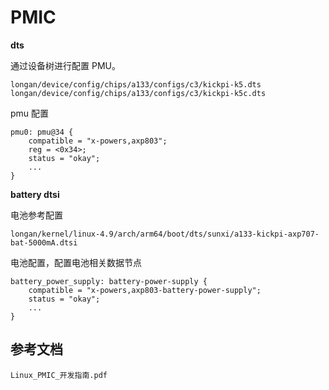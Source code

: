 # PMIC

**dts**

通过设备树进行配置 PMU。

```
longan/device/config/chips/a133/configs/c3/kickpi-k5.dts
longan/device/config/chips/a133/configs/c3/kickpi-k5c.dts
```

pmu 配置

```
pmu0: pmu@34 {
    compatible = "x-powers,axp803";
    reg = <0x34>;
    status = "okay";
    ...
}
```



**battery dtsi**

电池参考配置

```
longan/kernel/linux-4.9/arch/arm64/boot/dts/sunxi/a133-kickpi-axp707-bat-5000mA.dtsi
```

电池配置，配置电池相关数据节点

```
battery_power_supply: battery-power-supply {
    compatible = "x-powers,axp803-battery-power-supply";
    status = "okay";
    ...
}
```







## 参考文档

```
Linux_PMIC_开发指南.pdf
```

